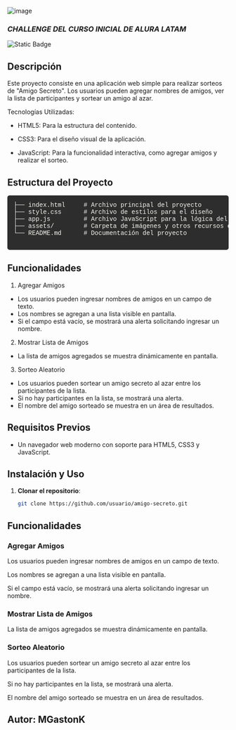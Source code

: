 ![image](https://github.com/user-attachments/assets/047e3aa1-ac65-4d69-aa39-02763736b3c2)

### _CHALLENGE DEL CURSO INICIAL DE ALURA LATAM_

![Static Badge](https://img.shields.io/badge/Estado%20-%20Finalizado%20-%20red)





## Descripción

Este proyecto consiste en una aplicación web simple para realizar sorteos de "Amigo Secreto". Los usuarios pueden agregar nombres de amigos, ver la lista de participantes y sortear un amigo al azar.

Tecnologías Utilizadas:

- HTML5: Para la estructura del contenido.

- CSS3: Para el diseño visual de la aplicación.

- JavaScript: Para la funcionalidad interactiva, como agregar amigos y realizar el sorteo.
  

<section>
  <h2>Estructura del Proyecto</h2>
  <pre style="background-color: #2d2d2d; color: #f8f8f2; padding: 1em; border-radius: 5px; font-family: 'Courier New', monospace;">
├── index.html     # Archivo principal del proyecto
├── style.css      # Archivo de estilos para el diseño
├── app.js         # Archivo JavaScript para la lógica del proyecto
├── assets/        # Carpeta de imágenes y otros recursos estáticos
└── README.md      # Documentación del proyecto
  </pre>
</section>


## Funcionalidades
1. Agregar Amigos
- Los usuarios pueden ingresar nombres de amigos en un campo de texto.
- Los nombres se agregan a una lista visible en pantalla.
- Si el campo está vacío, se mostrará una alerta solicitando ingresar un nombre.

2. Mostrar Lista de Amigos
- La lista de amigos agregados se muestra dinámicamente en pantalla.

3. Sorteo Aleatorio
- Los usuarios pueden sortear un amigo secreto al azar entre los participantes de la lista.
- Si no hay participantes en la lista, se mostrará una alerta.
- El nombre del amigo sorteado se muestra en un área de resultados.

## Requisitos Previos
- Un navegador web moderno con soporte para HTML5, CSS3 y JavaScript.

## Instalación y Uso
1. **Clonar el repositorio**:
   ```bash
   git clone https://github.com/usuario/amigo-secreto.git

## Funcionalidades

### Agregar Amigos

Los usuarios pueden ingresar nombres de amigos en un campo de texto.

Los nombres se agregan a una lista visible en pantalla.

Si el campo está vacío, se mostrará una alerta solicitando ingresar un nombre.

### Mostrar Lista de Amigos

La lista de amigos agregados se muestra dinámicamente en pantalla.

### Sorteo Aleatorio

Los usuarios pueden sortear un amigo secreto al azar entre los participantes de la lista.

Si no hay participantes en la lista, se mostrará una alerta.

El nombre del amigo sorteado se muestra en un área de resultados.

## Autor: MGastonK
